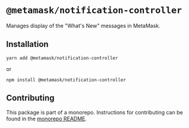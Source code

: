 # `@metamask/notification-controller`

Manages display of the "What's New" messages in MetaMask.

## Installation

`yarn add @metamask/notification-controller`

or

`npm install @metamask/notification-controller`

## Contributing

This package is part of a monorepo. Instructions for contributing can be found in the [monorepo README](https://github.com/MetaMask/controllers#readme).
